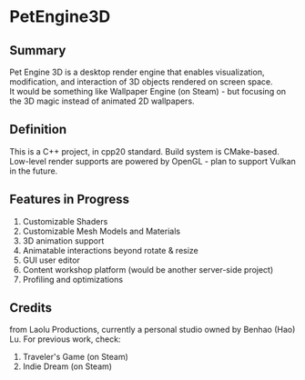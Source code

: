 # PetEngine3D 
 
## Summary
Pet Engine 3D is a desktop render engine that enables visualization, modification, and interaction of 3D objects rendered on screen space.  
It would be something like Wallpaper Engine (on Steam) - but focusing on the 3D magic instead of animated 2D wallpapers. 

## Definition
This is a C++ project, in cpp20 standard. Build system is CMake-based. Low-level render supports are powered by OpenGL - plan to support Vulkan in the future.
 
## Features in Progress
1. Customizable Shaders 
2. Customizable Mesh Models and Materials 
3. 3D animation support 
4. Animatable interactions beyond rotate & resize 
5. GUI user editor 
6. Content workshop platform (would be another server-side project) 
7. Profiling and optimizations

## Credits
from Laolu Productions, currently a personal studio owned by Benhao (Hao) Lu. 
For previous work, check: 
1. Traveler's Game (on Steam) 
2. Indie Dream (on Steam) 